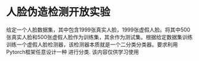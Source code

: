 # 人脸伪造检测开放实验

给定一个人脸数据集，其中包含1999张真实人脸，1999张虚假人脸。将其中500张真实人脸和500张虚假人脸作为训练集，其余作为测试集。根据给定数据集训练训练一个虚假人脸检测器，该检测器本质就是一个二分类分类器。要求利用Pytorch框架任意设计一种	进行分类.
该内容仅供学习使用
